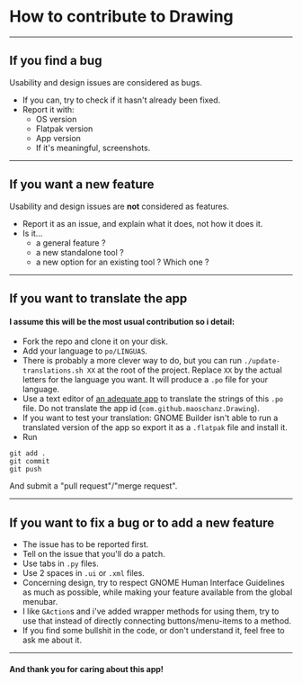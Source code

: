 # How to contribute to Drawing

----

## If you find a bug

Usability and design issues are considered as bugs.

- If you can, try to check if it hasn't already been fixed.
- Report it with:
	- OS version
	- Flatpak version
	- App version
	- If it's meaningful, screenshots.

----

## If you want a new feature

Usability and design issues are **not** considered as features.

- Report it as an issue, and explain what it does, not how it does it.
- Is it...
	- a general feature ?
	- a new standalone tool ?
	- a new option for an existing tool ? Which one ?

----

## If you want to translate the app

#### I assume this will be the most usual contribution so i detail:

- Fork the repo and clone it on your disk.
- Add your language to `po/LINGUAS`.
- There is probably a more clever way to do, but you can run `./update-translations.sh XX` at the root of the project. Replace `XX` by the actual letters for the language you want. It will produce a `.po` file for your language.
- Use a text editor of [an adequate app](https://flathub.org/apps/details/org.gnome.Gtranslator) to translate the strings of this `.po` file. Do not translate the app id (`com.github.maoschanz.Drawing`).
- If you want to test your translation: GNOME Builder isn't able to run a translated version of the app so export it as a `.flatpak` file and install it.
- Run
```
git add .
git commit
git push
```
And submit a "pull request"/"merge request".

----

## If you want to fix a bug or to add a new feature

- The issue has to be reported first.
- Tell on the issue that you'll do a patch.
- Use tabs in `.py` files.
- Use 2 spaces in `.ui` or `.xml` files.
- Concerning design, try to respect GNOME Human Interface Guidelines as much as possible, while making your feature available from the global menubar.
- I like `GAction`s and i've added wrapper methods for using them, try to use that instead of directly connecting buttons/menu-items to a method.
- If you find some bullshit in the code, or don't understand it, feel free to ask me about it.

----

#### And thank you for caring about this app!

